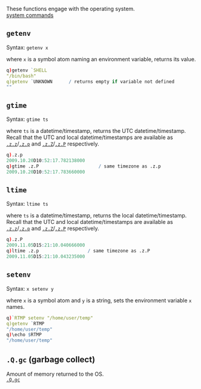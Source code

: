These functions engage with the operating system.  
<i class="far fa-hand-point-right"></i> [system commands](syscmds)


## `getenv`

Syntax: `getenv x`

where `x` is a symbol atom naming an environment variable, returns its value.
```q
q)getenv `SHELL
"/bin/bash"
q)getenv `UNKNOWN      / returns empty if variable not defined
""
```


## `gtime`

Syntax: `gtime ts`

where `ts` is a datetime/timestamp, returns the UTC datetime/timestamp. 
Recall that the UTC and local datetime/timestamps are available as [`.z.z`](dotz/#zz-utc-datetime)/[`.z.p`](dotz/#zp-utc-timestamp) and [`.z.Z`](dotz/#zz-local-datetime)/[`.z.P`](dotz/#zp-local-timestamp) respectively.
```q
q).z.p
2009.10.20D10:52:17.782138000
q)gtime .z.P                      / same timezone as .z.p
2009.10.20D10:52:17.783660000
```


## `ltime`

Syntax: `ltime ts`

where `ts` is a datetime/timestamp, returns the local datetime/timestamp. 
Recall that the UTC and local datetime/timestamps are available as [`.z.z`](dotz/#zz-utc-datetime)/[`.z.p`](dotz/#zp-utc-timestamp) and [`.z.Z`](dotz/#zz-local-datetime)/[`.z.P`](dotz/#zp-local-timestamp) respectively.
```q
q).z.P
2009.11.05D15:21:10.040666000
q)ltime .z.p                  / same timezone as .z.P
2009.11.05D15:21:10.043235000
```


## `setenv`

Syntax: `x setenv y`

where `x` is a symbol atom and `y` is a string, sets the environment variable `x` names.
```q
q)`RTMP setenv "/home/user/temp"
q)getenv `RTMP
"/home/user/temp"
q)\echo $RTMP
"/home/user/temp"
```


## `.Q.gc` (garbage collect)

Amount of memory returned to the OS.  
<i class="far fa-hand-point-right"></i> [`.Q.gc`](dotq/#qgc-garbage-collect)


